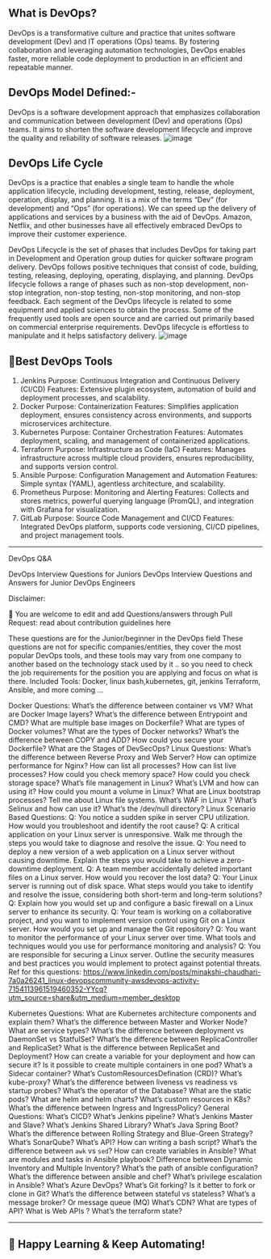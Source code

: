 ## What is DevOps?

DevOps is a transformative culture and practice that unites software development (Dev) and IT operations (Ops) teams. By fostering collaboration and leveraging automation technologies, DevOps enables faster, more reliable code deployment to production in an efficient and repeatable manner.

## DevOps Model Defined:-

DevOps is a software development approach that emphasizes collaboration and communication between development (Dev) and operations (Ops) teams. It aims to shorten the software development lifecycle and improve the quality and reliability of software releases.
![image](https://github.com/user-attachments/assets/c3503c13-c309-4338-ad47-4acdbd34aac9)

## DevOps Life Cycle

DevOps is a practice that enables a single team to handle the whole application lifecycle, including development, testing, release, deployment, operation, display, and planning. It is a mix of the terms “Dev” (for development) and “Ops” (for operations). We can speed up the delivery of applications and services by a business with the aid of DevOps. Amazon, Netflix, and other businesses have all effectively embraced DevOps to improve their customer experience.

DevOps Lifecycle is the set of phases that includes DevOps for taking part in Development and Operation group duties for quicker software program delivery. DevOps follows positive techniques that consist of code, building, testing, releasing, deploying, operating, displaying, and planning. DevOps lifecycle follows a range of phases such as non-stop development, non-stop integration, non-stop testing, non-stop monitoring, and non-stop feedback. Each segment of the DevOps lifecycle is related to some equipment and applied sciences to obtain the process. Some of the frequently used tools are open source and are carried out primarily based on commercial enterprise requirements. DevOps lifecycle is effortless to manipulate and it helps satisfactory delivery. 
 ![image](https://github.com/user-attachments/assets/8f9daa18-e51d-4a8e-8e64-7a43faa6aaaa)

## 📌Best DevOps Tools
1. Jenkins
Purpose: Continuous Integration and Continuous Delivery (CI/CD)
Features: Extensive plugin ecosystem, automation of build and deployment processes, and scalability.
2. Docker
Purpose: Containerization
Features: Simplifies application deployment, ensures consistency across environments, and supports microservices architecture.
3. Kubernetes
Purpose: Container Orchestration
Features: Automates deployment, scaling, and management of containerized applications.
4. Terraform
Purpose: Infrastructure as Code (IaC)
Features: Manages infrastructure across multiple cloud providers, ensures reproducibility, and supports version control.
5. Ansible
Purpose: Configuration Management and Automation
Features: Simple syntax (YAML), agentless architecture, and scalability.
6. Prometheus
Purpose: Monitoring and Alerting
Features: Collects and stores metrics, powerful querying language (PromQL), and integration with Grafana for visualization.
7. GitLab
Purpose: Source Code Management and CI/CD
Features: Integrated DevOps platform, supports code versioning, CI/CD pipelines, and project management tools.

---

DevOps Q&A

DevOps Interview Questions for Juniors
DevOps Interview Questions and Answers for Junior DevOps Engineers

Disclaimer:

📝 You are welcome to edit and add Questions/answers through Pull Request: read about contribution guidelines here

These questions are for the Junior/beginner in the DevOps field
These questions are not for specific companies/entities, they cover the most popular DevOps tools, and these tools may vary from one company to another based on the technology stack used by it .. so you need to check the job requirements for the position you are applying and focus on what is there.
Included Tools:
 Docker, linux bash,kubernetes, git, jenkins Terraform, Ansible, and more coming ...

Docker Questions:
 What’s the difference between container vs VM?
 What are Docker Image layers?
 What’s the difference between Entrypoint and CMD?
 What are multiple base images on Dockerfile?
 What are types of Docker volumes?
 What are the types of Docker networks?
 What’s the difference between COPY and ADD?
 How could you secure your Dockerfile?
 What are the Stages of DevSecOps?
Linux Questions:
 What’s the difference between Reverse Proxy and Web Server?
 How can optimize performance for Nginx?
 How can list all processes?
 How can list live processes?
 How could you check memory space?
 How could you check storage space?
 What’s file management in Linux?
 What’s LVM and how can using it?
 How could you mount a volume in Linux?
 What are Linux bootstrap processes?
 Tell me about Linux file systems.
 What’s WAF in Linux ?
 What’s Selinux and how can use it?
 What’s the /dev/null directory?
Linux Scenario Based Questions:
Q: You notice a sudden spike in server CPU utilization. How would you troubleshoot and identify the root cause?
Q: A critical application on your Linux server is unresponsive. Walk me through the steps you would take to diagnose and resolve the issue.
Q: You need to deploy a new version of a web application on a Linux server without causing downtime. Explain the steps you would take to achieve a zero-downtime deployment.
Q: A team member accidentally deleted important files on a Linux server. How would you recover the lost data?
Q: Your Linux server is running out of disk space. What steps would you take to identify and resolve the issue, considering both short-term and long-term solutions?
Q: Explain how you would set up and configure a basic firewall on a Linux server to enhance its security.
Q: Your team is working on a collaborative project, and you want to implement version control using Git on a Linux server. How would you set up and manage the Git repository?
Q: You want to monitor the performance of your Linux server over time. What tools and techniques would you use for performance monitoring and analysis?
Q: You are responsible for securing a Linux server. Outline the security measures and best practices you would implement to protect against potential threats.
Ref for this questions: https://www.linkedin.com/posts/minakshi-chaudhari-7a0a26241_linux-devopscommunity-awsdevops-activity-7154113961519460352-YYcq?utm_source=share&utm_medium=member_desktop

Kubernetes Questions:
 What are Kubernetes architecture components and explain them?
 What’s the difference between Master and Worker Node?
 What are service types?
 What’s the difference between deployment vs DaemonSet vs StatfulSet?
 What’s the difference between ReplicaController and ReplicaSet?
 What is the difference between ReplicaSet and Deployment?
 How can create a variable for your deployment and how can secure it?
 Is it possible to create multiple containers in one pod?
 What’s a Sidecar container?
 What’s CustomResourcesDefination (CRD)?
 What’s kube-proxy?
 What’s the difference between liveness vs readiness vs startup probes?
 What’s the operator of the Database?
 What are the static pods?
 What are helm and helm charts?
 What’s custom resources in K8s?
 What’s the difference between Ingress and IngressPolicy?
General Questions:
 What’s CICD?
 What’s Jenkins pipeline?
 What’s Jenkins Master and Slave?
 What’s Jenkins Shared Library?
 What’s Java Spring Boot?
 What’s the difference between Rolling Strategy and Blue-Green Strategy?
 What’s SonarQube?
 What’s API?
 How can writing a bash script?
 What’s the difference between `awk` vs `sed`?
 How can create variables in Ansible?
 What are modules and tasks in Ansible playbook?
 Difference between Dynamic Inventory and Multiple Inventory?
 What’s the path of ansible configuration?
 What’s the difference between ansible and chef?
 What’s privilege escalation in Ansible?
 What’s Azure DevOps?
 What’s Git forking?
 Is it better to fork or clone in Git?
 What’s the difference between stateful vs stateless?
 What’s a message broker? Or message queue (MQ)
 What’s CDN?
 What are types of API?
 What is Web APIs ?
 What’s the terraform state?

---
## 🎉 Happy Learning & Keep Automating!

